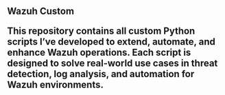 <h2 align="left">Wazuh Custom

This repository contains all custom Python scripts I’ve developed to extend, automate, and enhance Wazuh operations.
Each script is designed to solve real-world use cases in threat detection, log analysis, and automation for Wazuh environments.



